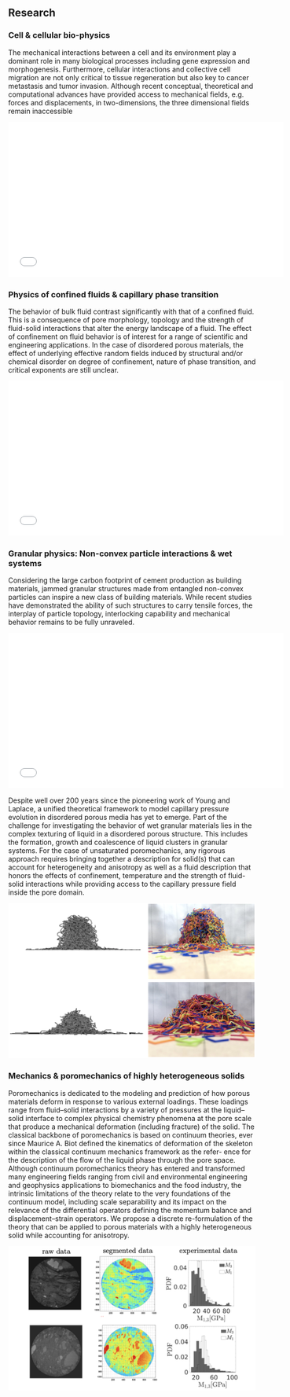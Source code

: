 ## Research

### Cell & cellular bio-physics

The mechanical interactions between a cell and its environment play a dominant role in many biological processes including gene expression and morphogenesis. Furthermore, cellular interactions and collective cell migration are not only critical to tissue regeneration but also key to cancer metastasis and tumor invasion. Although recent conceptual, theoretical and computational advances have provided access to mechanical fields, e.g. forces and displacements, in two-dimensions, the three dimensional fields remain inaccessible

<iframe width="560" height="315" src="/movies/substrate.mp4" frameborder="0" allowfullscreen></iframe>

### Physics of confined fluids & capillary phase transition

The behavior of bulk fluid contrast significantly with that of a confined fluid. This is a consequence of pore morphology, topology and the strength of fluid-solid interactions that alter the energy landscape of a fluid. The effect of confinement on fluid behavior is of interest for a range of scientific and engineering applications. In the case of disordered porous materials, the effect of underlying effective random fields induced by structural and/or chemical disorder on degree of confinement, nature of phase transition, and critical exponents are still unclear.

<iframe width="560" height="315" src="/movies/xsec.mp4" poster="/images/xsecDen.png" frameborder="0" allowfullscreen></iframe>

### Granular physics: Non-convex particle interactions & wet systems

Considering the large carbon footprint of cement production as building materials, jammed granular structures made from entangled non-convex particles can inspire a new class of building materials. While recent studies have demonstrated the ability of such structures to carry tensile forces, the interplay of particle topology, interlocking capability and mechanical behavior remains to be fully unraveled.

<iframe width="560" height="315" src="/movies/Ng500s.mov" frameborder="0" allowfullscreen></iframe>

Despite well over 200 years since the pioneering work of Young and Laplace, a unified theoretical framework to model capillary pressure evolution in disordered porous media has yet to emerge. Part of the challenge for investigating the behavior of wet granular materials lies in the complex texturing of liquid in a disordered porous structure. This includes the formation, growth and coalescence of liquid clusters in granular systems. For the case of unsaturated poromechanics, any rigorous approach requires bringing together a description for solid(s) that can account for heterogeneity and anisotropy as well as a fluid description that honors the effects of confinement, temperature and the strength of fluid-solid interactions while providing access to the capillary pressure field inside the pore domain.

<img src="images/entangled.png" width="560" height="315">


### Mechanics & poromechanics of highly heterogeneous solids
Poromechanics is dedicated to the modeling and prediction of how porous materials deform in response to various external loadings. These loadings range from fluid–solid interactions by a variety of pressures at the liquid–solid interface to complex physical chemistry phenomena at the pore scale that produce a mechanical deformation (including fracture) of the solid. The classical backbone of poromechanics is based on continuum theories, ever since Maurice A. Biot defined the kinematics of deformation of the skeleton within the classical continuum mechanics framework as the refer- ence for the description of the flow of the liquid phase through the pore space. Although continuum poromechanics theory has entered and transformed many engineering fields ranging from civil and environmental engineering and geophysics applications to biomechanics and the food industry, the intrinsic limitations of the theory relate to the very foundations of the continuum model, including scale separability and its impact on the relevance of the differential operators defining the momentum balance and displacement–strain operators. We propose a discrete re-formulation of the theory that can be applied to porous materials with a highly heterogeneous solid while accounting for anisotropy.

<img src="images/mechanics.png?raw=true"/>

